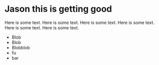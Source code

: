 # Jason this is getting good

Here is some text.
Here is some text.
Here is some text.
Here is some text.
Here is some text.
Here is some text.

* Blob
* Blob
* Blobblob
* fu
* bar